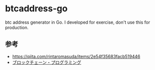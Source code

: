 # btcaddress-go
btc address generator in Go. I developed for exercise, don't use this for production.

## 参考
- https://qiita.com/rintaromasuda/items/2e54f35683facb519446
- [ブロックチェーン・プログラミング](http://amzn.asia/d/3o6WVML)
